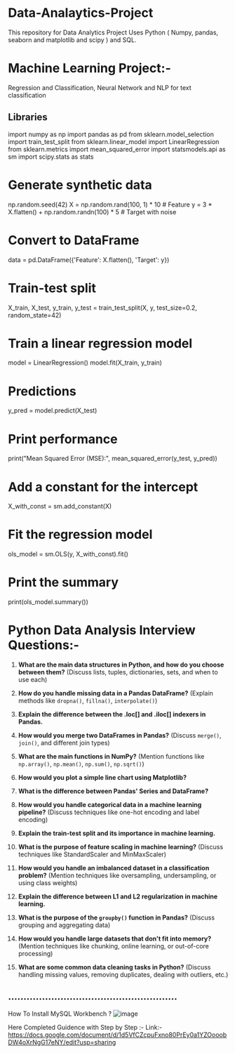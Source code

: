 # Data-Analaytics-Project
This repository for Data Analytics Project Uses Python ( Numpy, pandas, seaborn and matplotlib and scipy ) and SQL.

# Machine Learning Project:- 
Regression and Classification, Neural Network and  NLP for text classification 

##  Libraries
import numpy as np
import pandas as pd
from sklearn.model_selection import train_test_split
from sklearn.linear_model import LinearRegression
from sklearn.metrics import mean_squared_error
import statsmodels.api as sm
import scipy.stats as stats


# Generate synthetic data
np.random.seed(42)
X = np.random.rand(100, 1) * 10  # Feature
y = 3 * X.flatten() + np.random.randn(100) * 5  # Target with noise

# Convert to DataFrame
data = pd.DataFrame({'Feature': X.flatten(), 'Target': y})


# Train-test split
X_train, X_test, y_train, y_test = train_test_split(X, y, test_size=0.2, random_state=42)


# Train a linear regression model
model = LinearRegression()
model.fit(X_train, y_train)

# Predictions
y_pred = model.predict(X_test)

# Print performance
print("Mean Squared Error (MSE):", mean_squared_error(y_test, y_pred))



# Add a constant for the intercept
X_with_const = sm.add_constant(X)

# Fit the regression model
ols_model = sm.OLS(y, X_with_const).fit()

# Print the summary
print(ols_model.summary())



# Python Data Analysis Interview Questions:- 

1. **What are the main data structures in Python, and how do you choose between them?**
   (Discuss lists, tuples, dictionaries, sets, and when to use each)

2. **How do you handle missing data in a Pandas DataFrame?**
   (Explain methods like `dropna()`, `fillna()`, `interpolate()`)

3. **Explain the difference between the .loc[] and .iloc[] indexers in Pandas.**

4. **How would you merge two DataFrames in Pandas?**
   (Discuss `merge()`, `join()`, and different join types)

5. **What are the main functions in NumPy?**
   (Mention functions like `np.array()`, `np.mean()`, `np.sum()`, `np.sqrt()`)

6. **How would you plot a simple line chart using Matplotlib?**

7. **What is the difference between Pandas' Series and DataFrame?**

8. **How would you handle categorical data in a machine learning pipeline?**
   (Discuss techniques like one-hot encoding and label encoding)

9. **Explain the train-test split and its importance in machine learning.**

10. **What is the purpose of feature scaling in machine learning?**
    (Discuss techniques like StandardScaler and MinMaxScaler)

11. **How would you handle an imbalanced dataset in a classification problem?**
    (Mention techniques like oversampling, undersampling, or using class weights)

12. **Explain the difference between L1 and L2 regularization in machine learning.**

13. **What is the purpose of the `groupby()` function in Pandas?**
    (Discuss grouping and aggregating data)

14. **How would you handle large datasets that don't fit into memory?**
    (Mention techniques like chunking, online learning, or out-of-core processing)

15. **What are some common data cleaning tasks in Python?**
    (Discuss handling missing values, removing duplicates, dealing with outliers, etc.)

## .......................................................

How To Install MySQL Workbench ?
![image](https://github.com/user-attachments/assets/38afa3de-b2f2-4a82-92f7-855a62f101cf)

Here Completed Guidence with Step by Step :-
Link:- https://docs.google.com/document/d/1d5VfCZcpuFxno80PrEy0a1YZOooobDW4oXrNgG17eNY/edit?usp=sharing



